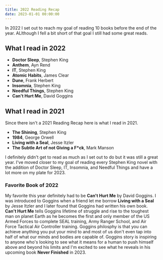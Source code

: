 ```yaml
---
title: 2022 Reading Recap
date: 2023-01-01 00:00:00
---
```


In 2022 I set out to reach my goal of reading 10 books before the end of the year. ALlthough I fell a bit short of that goal I still had some great reads. 

## What I read in 2022


- **Doctor Sleep**, Stephen King
- **Anthem**, Ayn Rend
- **IT**, Stephen King
- **Atomic Habits**, James Clear
- **Dune**, Frank Herbert
- **Insomnia**, Stephen King
- **Needful Things**, Stephen King
- **Can't Hurt Me**, David Goggins

## What I read in 2021

Since there isn't a 2021 Reading Recap here is what I read in 2021.

- **The Shining**, Stephen King
- **1984**, George Orwell
- **Living with a Seal**, Jesse Itzler
- **The Subtle Art of not Giving a F*ck**, Mark Manson

I definitely didn't get to read as much as I set out to do but it was still a great year. I've moved closer to my goal of reading every Stephen King novel with the addition of Doctor Sleep, IT, Insomnia, and Needful Things and have a lot more on my plate for 2023. 

### Favorite Book of 2022

My favorite this year definitely had to be **Can't Hurt Me** by David Goggins. I was introduced to Goggins when a friend let me borrow **Living with a Seal** by Jesse Itzler and I later found that Goggins had written his own book. **Can't Hurt Me** tells Goggins lifetime of struggle and rise to the toughest man on planet Earth as he becomes the first and only member of the US Armed Forces to complete SEAL training, Army Ranger School, and Air Force Tactical Air Controller training. Goggins philosphy is that you can achieve anything you put your mind to and most of us don't even tap into half of what our minds and bodies are capable of. Goggins story is inspiring to anyone who's looking to see what it means for a human to push himself above and beyond his limits and I'm excited to see what he reveals in his upcoming book **Never Finished** in 2023.